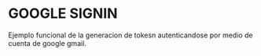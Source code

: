 # GOOGLE SIGNIN 

Ejemplo funcional de la generacion de tokesn autenticandose por medio de cuenta de google gmail.